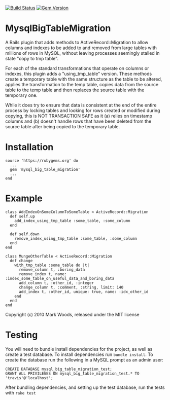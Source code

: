 [![Build Status](https://travis-ci.org/MakeYourLaws/mysql_big_table_migration.svg)](https://travis-ci.org/MakeYourLaws/mysql_big_table_migration) [![Gem Version](https://badge.fury.io/rb/mysql_big_table_migration.svg)](http://badge.fury.io/rb/mysql_big_table_migration)

MysqlBigTableMigration
======================

A Rails plugin that adds methods to ActiveRecord::Migration to allow columns
and indexes to be added to and removed from large tables with millions of
rows in MySQL, without leaving processes seemingly stalled in state "copy
to tmp table".

For each of the standard transformations that operate on columns or indexes,
this plugin adds a "using_tmp_table" version. These methods create a
temporary table with the same structure as the table to be altered, applies
the transformation to the temp table, copies data from the source table to
the temp table and then replaces the source table with the temporary one.

While it does try to ensure that data is consistent at the end of the entire
process by locking tables and looking for rows created or modified during
copying, this is NOT TRANSACTION SAFE as it (a) relies on timestamp columns
and (b) doesn't handle rows that have been deleted from the source table
after being copied to the temporary table.

Installation
============

	source 'https://rubygems.org' do
	  ...
	  gem 'mysql_big_table_migration'
	  ...
	end


Example
=======


	class AddIndexOnSomeColumnToSomeTable < ActiveRecord::Migration
	  def self.up
	    add_index_using_tmp_table :some_table, :some_column
	  end

	  def self.down
	    remove_index_using_tmp_table :some_table, :some_column
	  end
	end

	class MungeOtherTable < ActiveRecord::Migration
	  def change
	    with_tmp_table :some_table do |t|
	      remove_column t, :boring_data
	      remove_index t, name: :index_some_table_on_useful_data_and_boring_data
	      add_column t, :other_id, :integer
	      change_column t, :comment, :string, limit: 140
	      add_index t, :other_id, unique: true, name: :idx_other_id
	    end
	  end
	end


Copyright (c) 2010 Mark Woods, released under the MIT license

Testing
========

You will need to bundle install dependencies for the project, as well as create a test database. To install dependencies run `bundle install`. To create the database run the following in a MySQL prompt as an admin user:

	CREATE DATABASE mysql_big_table_migration_test;
	GRANT ALL PRIVILEGES ON mysql_big_table_migration_test.* TO 'travis'@'localhost';

After bundling dependencies, and setting up the test database, run the tests with `rake test`
